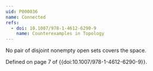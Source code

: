 ```yaml
---
uid: P000036
name: Connected
refs:
  - doi: 10.1007/978-1-4612-6290-9
    name: Counterexamples in Topology
---
```


No pair of disjoint nonempty open sets covers the space.

Defined on page 7 of {{doi:10.1007/978-1-4612-6290-9}}.
